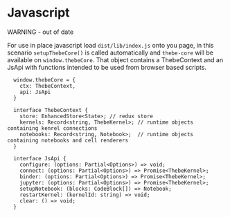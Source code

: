 # Javascript

WARNING - out of date

For use in place javascript load `dist/lib/index.js` onto you page, in this scenario `setupThebeCore()` is called automatically
and `thebe-core` will be available on `window.thebeCore`. That object contains a ThebeContext and an JsApi with functions intended
to be used from browser based scripts.

```
  window.thebeCore = {
    ctx: ThebeContext,
    api: JsApi
  }

  interface ThebeContext {
    store: EnhancedStore<State>; // redux store
    kernels: Record<string, ThebeKernel>; // runtime objects containing kenrel connections
    notebooks: Record<string, Notebook>;  // runtime objects containing notebooks and cell renderers
  }

  interface JsApi {
    configure: (options: Partial<Options>) => void;
    connect: (options: Partial<Options>) => Promise<ThebeKernel>;
    binder: (options: Partial<Options>) => Promise<ThebeKernel>;
    jupyter: (options: Partial<Options>) => Promise<ThebeKernel>;
    setupNotebook: (blocks: CodeBlock[]) => Notebook;
    restartKernel: (kernelId: string) => void;
    clear: () => void;
  }
```
